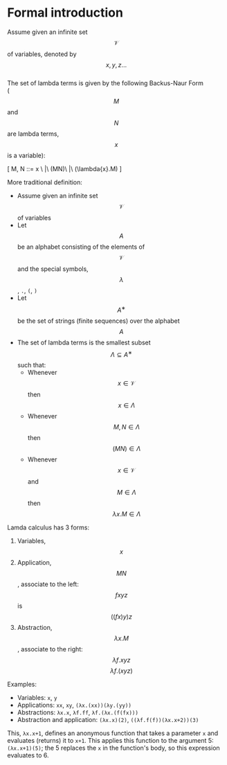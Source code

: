 # Formal introduction

Assume given an infinite set $$\mathcal{V}$$ of variables, denoted by $$x, y, z\dots$$     
The set of lambda terms is given by the following Backus-Naur Form    
($$M$$ and $$N$$ are lambda terms, $$x$$ is a variable):     

\[
M, N ::= x \ |\ (MN)\ |\ (\lambda{x}.M)
\]

More traditional definition:
- Assume given an infinite set $$\mathcal{V}$$ of variables
- Let $$A$$ be an alphabet consisting of the elements of $$\mathcal{V}$$ and the special symbols, $$\lambda$$, `.`, `(`, `)`
- Let $$A^∗$$ be the set of strings (finite sequences) over the alphabet $$A$$
- The set of lambda terms is the smallest subset $$\Lambda \subseteq A^∗$$ such that:
  - Whenever $$x\in \mathcal{V}$$ then $$x\in \Lambda$$
  - Whenever $$M,N\in \Lambda$$ then $$(MN)\in \Lambda$$
  - Whenever $$x\in \mathcal{V}$$ and $$M\in \Lambda$$ then $$\lambda{x}.M \in \Lambda$$


Lamda calculus has 3 forms:
1. Variables, $$x$$
2. Application, $$MN$$, associate to the left: $$fxyz$$ is $$((fx)y)z$$
3. Abstraction, $$\lambda x.M$$, associate to the right: $$\lambda f.xyz$$ $$\lambda f.(xyz)$$


Examples:
- Variables: `x`, `y`
- Applications: `xx`, `xy`, `(λx.(xx))(λy.(yy))`
- Abstractions: `λx.x`, `λf.ff`, `λf.(λx.(f(fx)))`
- Abstraction and application: `(λx.x)(2)`, `((λf.f(f))(λx.x+2))(3)`


This, `λx.x+1`, defines an anonymous function that takes a parameter `x` and evaluates (returns) it to `x+1`. This applies this function to the argument 5: `(λx.x+1)(5)`; the 5 replaces the `x` in the function's body, so this expression evaluates to 6.
